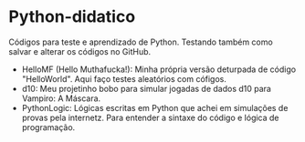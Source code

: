 # Python-didatico
Códigos para teste e aprendizado de Python.
Testando também como salvar e alterar os códigos no GitHub.

- HelloMF (Hello Muthafucka!): Minha própria versão deturpada de código "HelloWorld". Aqui faço testes aleatórios com cófigos.
- d10: Meu projetinho bobo para simular jogadas de dados d10 para Vampiro: A Máscara.
- PythonLogic: Lógicas escritas em Python que achei em simulações de provas pela internetz. Para entender a sintaxe do código e lógica de programação.
